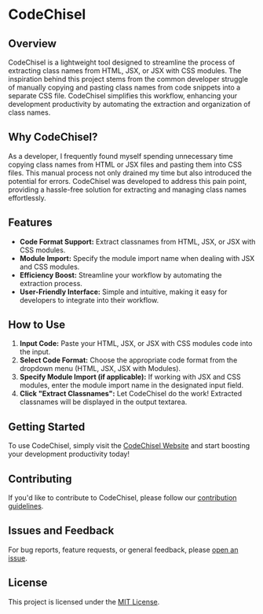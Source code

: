 # CodeChisel

## Overview

CodeChisel is a lightweight tool designed to streamline the process of extracting class names from HTML, JSX, or JSX with CSS modules. The inspiration behind this project stems from the common developer struggle of manually copying and pasting class names from code snippets into a separate CSS file. CodeChisel simplifies this workflow, enhancing your development productivity by automating the extraction and organization of class names.

## Why CodeChisel?

As a developer, I frequently found myself spending unnecessary time copying class names from HTML or JSX files and pasting them into CSS files. This manual process not only drained my time but also introduced the potential for errors. CodeChisel was developed to address this pain point, providing a hassle-free solution for extracting and managing class names effortlessly.

## Features

- **Code Format Support:** Extract classnames from HTML, JSX, or JSX with CSS modules.
- **Module Import:** Specify the module import name when dealing with JSX and CSS modules.
- **Efficiency Boost:** Streamline your workflow by automating the extraction process.
- **User-Friendly Interface:** Simple and intuitive, making it easy for developers to integrate into their workflow.

## How to Use

1. **Input Code:** Paste your HTML, JSX, or JSX with CSS modules code into the input.
2. **Select Code Format:** Choose the appropriate code format from the dropdown menu (HTML, JSX, JSX with Modules).
3. **Specify Module Import (if applicable):** If working with JSX and CSS modules, enter the module import name in the designated input field.
4. **Click "Extract Classnames":** Let CodeChisel do the work! Extracted classnames will be displayed in the output textarea.

## Getting Started

To use CodeChisel, simply visit the [CodeChisel Website](https://code-chisel.vercel.app/) and start boosting your development productivity today!

## Contributing

If you'd like to contribute to CodeChisel, please follow our [contribution guidelines](CONTRIBUTING.md).

## Issues and Feedback

For bug reports, feature requests, or general feedback, please [open an issue](https://github.com/RGomes98/codechisel/issues).

## License

This project is licensed under the [MIT License](LICENSE.md).
